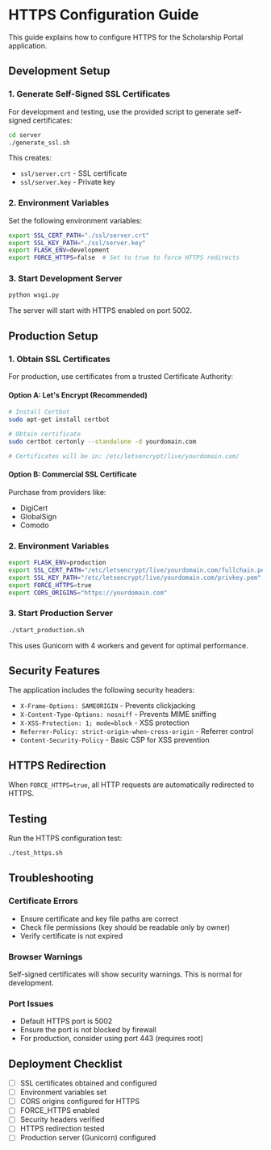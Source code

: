 # HTTPS Configuration Guide

This guide explains how to configure HTTPS for the Scholarship Portal application.

## Development Setup

### 1. Generate Self-Signed SSL Certificates

For development and testing, use the provided script to generate self-signed certificates:

```bash
cd server
./generate_ssl.sh
```

This creates:
- `ssl/server.crt` - SSL certificate
- `ssl/server.key` - Private key

### 2. Environment Variables

Set the following environment variables:

```bash
export SSL_CERT_PATH="./ssl/server.crt"
export SSL_KEY_PATH="./ssl/server.key"
export FLASK_ENV=development
export FORCE_HTTPS=false  # Set to true to force HTTPS redirects
```

### 3. Start Development Server

```bash
python wsgi.py
```

The server will start with HTTPS enabled on port 5002.

## Production Setup

### 1. Obtain SSL Certificates

For production, use certificates from a trusted Certificate Authority:

#### Option A: Let's Encrypt (Recommended)

```bash
# Install Certbot
sudo apt-get install certbot

# Obtain certificate
sudo certbot certonly --standalone -d yourdomain.com

# Certificates will be in: /etc/letsencrypt/live/yourdomain.com/
```

#### Option B: Commercial SSL Certificate

Purchase from providers like:
- DigiCert
- GlobalSign
- Comodo

### 2. Environment Variables

```bash
export FLASK_ENV=production
export SSL_CERT_PATH="/etc/letsencrypt/live/yourdomain.com/fullchain.pem"
export SSL_KEY_PATH="/etc/letsencrypt/live/yourdomain.com/privkey.pem"
export FORCE_HTTPS=true
export CORS_ORIGINS="https://yourdomain.com"
```

### 3. Start Production Server

```bash
./start_production.sh
```

This uses Gunicorn with 4 workers and gevent for optimal performance.

## Security Features

The application includes the following security headers:

- `X-Frame-Options: SAMEORIGIN` - Prevents clickjacking
- `X-Content-Type-Options: nosniff` - Prevents MIME sniffing
- `X-XSS-Protection: 1; mode=block` - XSS protection
- `Referrer-Policy: strict-origin-when-cross-origin` - Referrer control
- `Content-Security-Policy` - Basic CSP for XSS prevention

## HTTPS Redirection

When `FORCE_HTTPS=true`, all HTTP requests are automatically redirected to HTTPS.

## Testing

Run the HTTPS configuration test:

```bash
./test_https.sh
```

## Troubleshooting

### Certificate Errors

- Ensure certificate and key file paths are correct
- Check file permissions (key should be readable only by owner)
- Verify certificate is not expired

### Browser Warnings

Self-signed certificates will show security warnings. This is normal for development.

### Port Issues

- Default HTTPS port is 5002
- Ensure the port is not blocked by firewall
- For production, consider using port 443 (requires root)

## Deployment Checklist

- [ ] SSL certificates obtained and configured
- [ ] Environment variables set
- [ ] CORS origins configured for HTTPS
- [ ] FORCE_HTTPS enabled
- [ ] Security headers verified
- [ ] HTTPS redirection tested
- [ ] Production server (Gunicorn) configured
